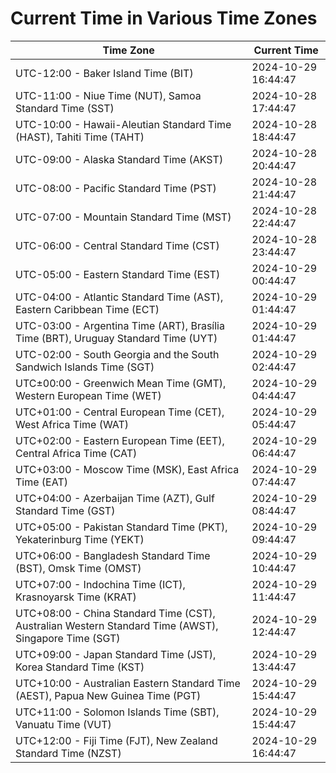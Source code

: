 # Current Time in Various Time Zones

| Time Zone | Current Time |
|-----------|--------------|
| UTC-12:00 - Baker Island Time (BIT) | 2024-10-29 16:44:47 |
| UTC-11:00 - Niue Time (NUT), Samoa Standard Time (SST) | 2024-10-28 17:44:47 |
| UTC-10:00 - Hawaii-Aleutian Standard Time (HAST), Tahiti Time (TAHT) | 2024-10-28 18:44:47 |
| UTC-09:00 - Alaska Standard Time (AKST) | 2024-10-28 20:44:47 |
| UTC-08:00 - Pacific Standard Time (PST) | 2024-10-28 21:44:47 |
| UTC-07:00 - Mountain Standard Time (MST) | 2024-10-28 22:44:47 |
| UTC-06:00 - Central Standard Time (CST) | 2024-10-28 23:44:47 |
| UTC-05:00 - Eastern Standard Time (EST) | 2024-10-29 00:44:47 |
| UTC-04:00 - Atlantic Standard Time (AST), Eastern Caribbean Time (ECT) | 2024-10-29 01:44:47 |
| UTC-03:00 - Argentina Time (ART), Brasília Time (BRT), Uruguay Standard Time (UYT) | 2024-10-29 01:44:47 |
| UTC-02:00 - South Georgia and the South Sandwich Islands Time (SGT) | 2024-10-29 02:44:47 |
| UTC±00:00 - Greenwich Mean Time (GMT), Western European Time (WET) | 2024-10-29 04:44:47 |
| UTC+01:00 - Central European Time (CET), West Africa Time (WAT) | 2024-10-29 05:44:47 |
| UTC+02:00 - Eastern European Time (EET), Central Africa Time (CAT) | 2024-10-29 06:44:47 |
| UTC+03:00 - Moscow Time (MSK), East Africa Time (EAT) | 2024-10-29 07:44:47 |
| UTC+04:00 - Azerbaijan Time (AZT), Gulf Standard Time (GST) | 2024-10-29 08:44:47 |
| UTC+05:00 - Pakistan Standard Time (PKT), Yekaterinburg Time (YEKT) | 2024-10-29 09:44:47 |
| UTC+06:00 - Bangladesh Standard Time (BST), Omsk Time (OMST) | 2024-10-29 10:44:47 |
| UTC+07:00 - Indochina Time (ICT), Krasnoyarsk Time (KRAT) | 2024-10-29 11:44:47 |
| UTC+08:00 - China Standard Time (CST), Australian Western Standard Time (AWST), Singapore Time (SGT) | 2024-10-29 12:44:47 |
| UTC+09:00 - Japan Standard Time (JST), Korea Standard Time (KST) | 2024-10-29 13:44:47 |
| UTC+10:00 - Australian Eastern Standard Time (AEST), Papua New Guinea Time (PGT) | 2024-10-29 15:44:47 |
| UTC+11:00 - Solomon Islands Time (SBT), Vanuatu Time (VUT) | 2024-10-29 15:44:47 |
| UTC+12:00 - Fiji Time (FJT), New Zealand Standard Time (NZST) | 2024-10-29 16:44:47 |
